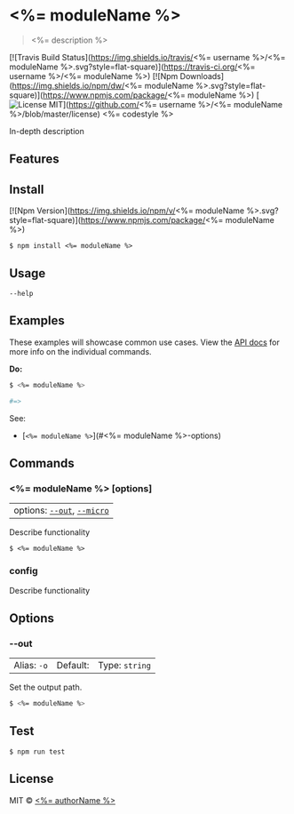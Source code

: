 # <%= moduleName %>

> <%= description %>

[![Travis Build Status](https://img.shields.io/travis/<%= username %>/<%= moduleName %>.svg?style=flat-square)](https://travis-ci.org/<%= username %>/<%= moduleName %>)
[![Npm Downloads](https://img.shields.io/npm/dw/<%= moduleName %>.svg?style=flat-square)](https://www.npmjs.com/package/<%= moduleName %>)
[![License MIT](https://img.shields.io/badge/license-MIT-green.svg?style=flat-square)](https://github.com/<%= username %>/<%= moduleName %>/blob/master/license)
<%= codestyle %>

In-depth description

## Features

## Install

[![Npm Version](https://img.shields.io/npm/v/<%= moduleName %>.svg?style=flat-square)](https://www.npmjs.com/package/<%= moduleName %>)

```
$ npm install <%= moduleName %>
```

## Usage

```
--help
```

## Examples

These examples will showcase common use cases. View the [API docs](#commands) for more info on the individual commands.

**Do:**

```zsh
$ <%= moduleName %>

#=>
```

See:

- [`<%= moduleName %>`](#<%= moduleName %>-options)

## Commands

### <%= moduleName %> [options]

<table><tr>
  <td>
    options:
    <code><a href="#--out">--out</a></code>,
    <code><a href="#--micro">--micro</a></code>
  </td>
</tr></table>

Describe functionality

```
$ <%= moduleName %>
```

### config

Describe functionality

## Options

### --out

<table><tr>
  <td>Alias: <code>-o</code></td>
  <td>Default: <code></code></td>
  <td>Type: <code>string</code></td>
</tr></table>

Set the output path.

```zsh
$ <%= moduleName %>
```

## Test

```
$ npm run test
```

## License

MIT © [<%= authorName %>](<%= authorUrl %>)
